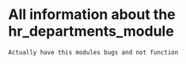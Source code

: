 # All information about the hr_departments_module
    Actually have this modules bugs and not function